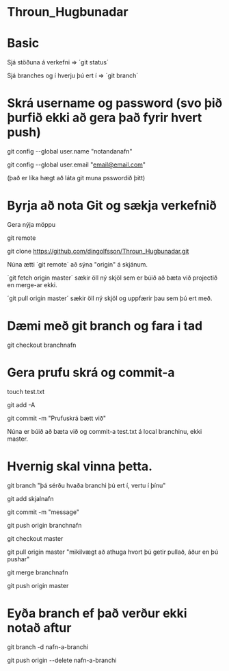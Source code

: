 # Throun_Hugbunadar



# Basic

Sjá stöðuna á verkefni => ´git status´

Sjá branches og í hverju þú ert í => ´git branch´

# Skrá username og password (svo þið þurfið ekki að gera það fyrir hvert push)

git config --global user.name "notandanafn"

git config --global user.email "email@email.com"

(það er líka hægt að láta git muna psswordið þitt)

# Byrja að nota Git og sækja verkefnið

Gera nýja möppu

git remote

git clone https://github.com/dingolfsson/Throun_Hugbunadar.git


Núna ætti ´git remote´ að sýna "origin" á skjánum.

´git fetch origin master´ sækir öll ný skjöl sem er búið að bæta við projectið en merge-ar ekki.

´git pull origin master´ sækir öll ný skjöl og uppfærir þau sem þú ert með.

# Dæmi með git branch og fara i tad

git checkout branchnafn

# Gera prufu skrá og commit-a

touch test.txt

git add -A

git commit -m "Prufuskrá bætt við"

Núna er búið að bæta við og commit-a test.txt á local branchinu, ekki master.

# Hvernig skal vinna þetta.

git branch "þá sérðu hvaða branchi þú ert í, vertu í þínu"

git add skjalnafn

git commit -m "message"

git push origin branchnafn

git checkout master

git pull origin master  "mikilvægt að athuga hvort þú getir pullað, áður en þú pushar"

git merge branchnafn

git push origin master

# Eyða branch ef það verður ekki notað aftur

git branch -d nafn-a-branchi

git push origin --delete nafn-a-branchi
